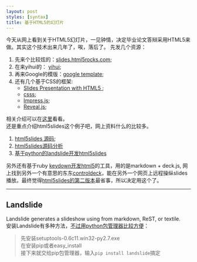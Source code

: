 ```yaml
---
layout: post
styles: [syntax]
title: 基于HTML5的幻灯片
---
```


今天从网上看到关于HTML5幻灯片，一见钟情，决定毕业论文答辩采用HTML5来做。其实这个技术出来几年了，唉，落后了。
先发几个资源：
   
1. 先来个比较炫的：[slides.html5rocks.com](http://slides.html5rocks.com/#landing-slide "HTML5");  
1. 在来yihui的：		[yihui](http://slides.html5rocks.com/#landing-slide "HTML5");   
1. 再来Google的模版：[google template](http://html5slides.googlecode.com/svn/trunk/template/index.html#1 "HTML5");  
1. 还有几个基于CSS的框架:
    - [Slides Presentation with HTML5 ](https://github.com/briancavalier/slides "HTML5");
    - [csss](https://github.com/LeaVerou/CSSS "HTML5");
    - [Impress.js](http://www.oschina.net/p/impress-js "HTML5");
    - [Reveal.js](http://www.oschina.net/p/reveal-js "HTML5");
		
相关介绍可以在[这里](http://en.wikipedia.org/wiki/Web-based_slideshow)看看。  
还是重点介绍html5slides这个例子吧，网上资料什么的比较多。   
1. [html5slides 源码](https://code.google.com/p/html5slides/);  
1. [html5slides源码分析](http://firerails.diandian.com/post/2012-04-03/google-html5slides-source )   
1. [基于python的landslide开发html5slides](https://github.com/adamzap/landslide)

另外还有基于ruby [keydown开发html5](http://infews.github.com/keydown/)的工具，用的是markdown + deck.js, 网上找到另外一个有意思的东东[controldeck](http://controldeck.aws.af.cm/)，能在另外一个网页上远程操纵slides播放。最终觉得[html5slides的第二版本](http://io-2012-slides.googlecode.com/git/template.html#1)最省事，所以决定用这个了。

* * * * *
## Landslide

Landslide generates a slideshow using from markdown, ReST, or textile.  
安装Landslide有多种方法，[不过用python包管理器比较方便](http://www.cnblogs.com/jiekk/archive/2012/03/29/2423602.html)：     
> 先安装setuptools-0.6c11.win32-py2.7.exe   
> 在安装pip或者easy_install  
> 接下来就交给pip包管理器，输入`pip install landslide`搞定    